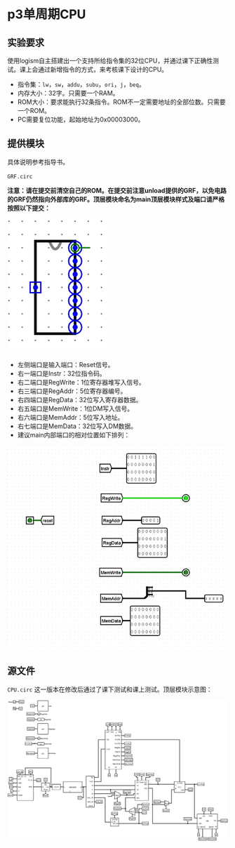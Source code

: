 # p3单周期CPU

## 实验要求

使用logism自主搭建出一个支持所给指令集的32位CPU，并通过课下正确性测试。课上会通过新增指令的方式，来考核课下设计的CPU。

- 指令集：`lw`，`sw`，`addu`，`subu`，`ori`，`j`，`beq`。
- 内存大小：32字。只需要一个RAM。
- ROM大小：要求能执行32条指令。ROM不一定需要地址的全部位数。只需要一个ROM。
- PC需要复位功能，起始地址为0x00003000。

## 提供模块

具体说明参考指导书。

`GRF.circ`

**注意：请在提交前清空自己的ROM。在提交前注意unload提供的GRF，以免电路的GRF仍然指向外部库的GRF。顶层模块命名为main顶层模块样式及端口请严格按照以下提交：**

![1629729588366052852](./README.assets/1629729588366052852.jpg) 

- 左侧端口是输入端口：Reset信号。
- 右一端口是Instr：32位指令码。
- 右二端口是RegWrite：1位寄存器堆写入信号。
- 右三端口是RegAddr：5位寄存器编号。
- 右四端口是RegData：32位写入寄存器数据。
- 右五端口是MemWrite：1位DM写入信号。
- 右六端口是MemAddr：5位写入地址。
- 右七端口是MemData：32位写入DM数据。
- 建议main内部端口的相对位置如下排列：

 ![1629729594325038626](./README.assets/1629729594325038626.jpg)

## 源文件

`CPU.circ` 这一版本在修改后通过了课下测试和课上测试。顶层模块示意图：

![CPU](./README.assets/CPU.png)
